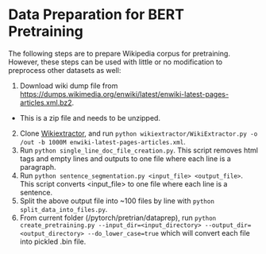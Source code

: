 # Data Preparation for BERT Pretraining
The following steps are to prepare Wikipedia corpus for pretraining. However, these steps can be used with little or no modification to preprocess other datasets as well:

1. Download wiki dump file from https://dumps.wikimedia.org/enwiki/latest/enwiki-latest-pages-articles.xml.bz2.
  - This is a zip file and needs to be unzipped.
2. Clone [Wikiextractor](https://github.com/attardi/wikiextractor), and run
`python wikiextractor/WikiExtractor.py -o /out -b 1000M enwiki-latest-pages-articles.xml`.
3. Run `python single_line_doc_file_creation.py`. This script removes html tags and empty lines and outputs to one file where each line is a paragraph.
4. Run `python sentence_segmentation.py <input_file> <output_file>`. This script converts <input_file> to one file where each line is a sentence.
5. Split the above output file into ~100 files by line with `python split_data_into_files.py`.
6. From current folder (/pytorch/pretrian/dataprep), run `python create_pretraining.py --input_dir=<input_directory> --output_dir=<output_directory> --do_lower_case=true` which will convert each file into pickled .bin file.

